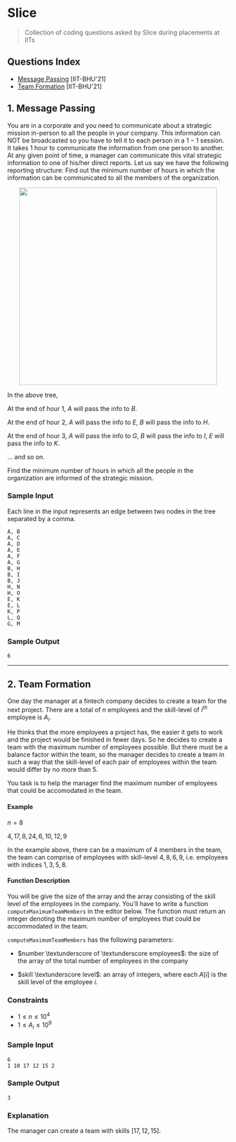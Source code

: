 # Slice
> Collection of coding questions asked by Slice during placements at IITs

## Questions Index

* [Message Passing](#1-message-passing) [IIT-BHU'21]
* [Team Formation](#2-team-formation) [IIT-BHU'21]

## 1. Message Passing

You are in a corporate and you need to communicate about a strategic mission in-person to all the people in your company. This information can NOT be broadcasted so you have to tell it to each person in a $1-1$ session. It takes $1$ hour to communicate the information from one person to another. At any given point of time, a manager can communicate this vital strategic information to one of his/her direct reports. Let us say we have the following reporting structure: Find out the minimum number of hours in which the information can be communicated to all the members of the organization.

<p align="center">
  <img src="https://github.com/mrsac7/placement-resources/blob/main/Slice/tree.png" width="450">
<p>

In the above tree, 

At the end of hour $1$, $A$ will pass the info to $B$.

At the end of hour $2$, $A$ will pass the info to $E$, $B$ will pass the info to $H$.

At the end of hour $3$, $A$ will pass the info to $G$, $B$ will pass the info to $I$, $E$ will pass the info to $K$.

... and so on.

Find the minimum number of hours in which all the people in the organization are informed of the strategic mission.

### Sample Input

Each line in the input represents an edge between two nodes in the tree separated by a comma.

```shell
A, B
A, C
A, D
A, E
A, F
A, G
B, H
B, I
B, J
H, N
H, O
E, K
E, L
K, P
L, Q
G, M
```

### Sample Output

```shell
6
```

---

## 2. Team Formation

One day the manager at a fintech company decides to create a team for the next project. There are a total of $n$ employees and the skill-level of $i^{th}$ employee is $A_i$.

He thinks that the more employees a project has, the easier it gets to work and the project would be finished in fewer days. So he decides to create a team with the maximum number of employees possible. But there must be a balance factor within the team, so the manager decides to create a team in such a way that the skill-level of each pair of employees within the team would differ by no more than 5.

You task is to help the manager find the maximum number of employees that could be accomodated in the team.

#### Example

$n = 8$

$4, 17, 8, 24, 6, 10, 12, 9$

In the example above, there can be a maximum of $4$ members in the team, the team can comprise of employees with skill-level $4, 8, 6, 9$, i.e. employees with indices $1, 3, 5, 8$.

#### Function Description

You will be give the size of the array and the array consisting of the skill level of the employees in the company. You'll have to write a function `computeMaximumTeamMembers` in the editor below. The function must return an integer denoting the maximum number of employees that could be accommodated in the team.

`computeMaximumTeamMembers` has the following parameters:

* $number \textunderscore of \textunderscore employees$: the size of the array of the total number of employees in the company
  
* $skill \textunderscore level$: an array of integers, where each $A[i]$ is the skill level of the employee $i$.
  
### Constraints
  
* $1 \leq n \leq 10^4$
* $1 \leq A_i \leq 10^9$

### Sample Input

```shell
6
1 10 17 12 15 2
```

### Sample Output

```
3
```

### Explanation

The manager can create a team with skills $[17, 12, 15]$.
